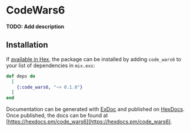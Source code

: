 # CodeWars6

**TODO: Add description**

## Installation

If [available in Hex](https://hex.pm/docs/publish), the package can be installed
by adding `code_wars6` to your list of dependencies in `mix.exs`:

```elixir
def deps do
  [
    {:code_wars6, "~> 0.1.0"}
  ]
end
```

Documentation can be generated with [ExDoc](https://github.com/elixir-lang/ex_doc)
and published on [HexDocs](https://hexdocs.pm). Once published, the docs can
be found at [https://hexdocs.pm/code_wars6](https://hexdocs.pm/code_wars6).

